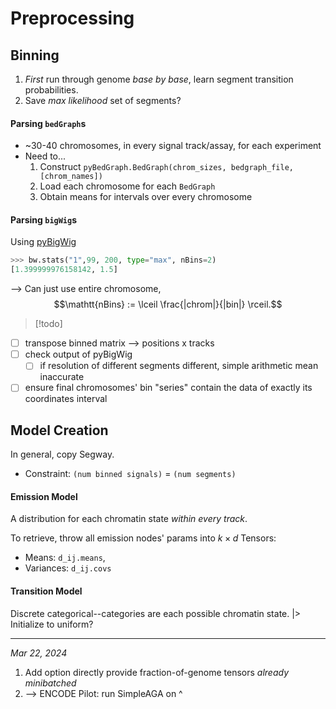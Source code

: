 # Preprocessing
## Binning
1. _First_ run through genome _base by base_, learn segment transition probabilities.
2. Save _max likelihood_ set of segments?

#### Parsing `bedGraph`s
- ~30-40 chromosomes, in every signal track/assay, for each experiment
- Need to...
	1. Construct `pyBedGraph.BedGraph(chrom_sizes, bedgraph_file, [chrom_names])`
	2. Load each chromosome for each `BedGraph`
	3. Obtain means for intervals over every chromosome
 
#### Parsing `bigWig`s
Using [pyBigWig](https://github.com/deeptools/pyBigWig)
```python
>>> bw.stats("1",99, 200, type="max", nBins=2)
[1.399999976158142, 1.5]
```
--> Can just use entire chromosome, $$\mathtt{nBins} := \lceil \frac{|chrom|}{|bin|} \rceil.$$

>[!todo]

- [ ] transpose binned matrix --> positions x tracks
- [ ] check output of pyBigWig
	- [ ] if resolution of different segments different, simple arithmetic mean inaccurate
- [ ] ensure final chromosomes' bin "series" contain the data of exactly its coordinates interval

## Model Creation
In general, copy Segway.
- Constraint: `(num binned signals)` = `(num segments)`

#### Emission Model
A distribution for each chromatin state _within every track_.

To retrieve, throw all emission nodes' params into $k \times d$ Tensors:
- Means: `d_ij.means`,
- Variances: `d_ij.covs`
#### Transition Model
Discrete categorical--categories are each possible chromatin state.
|> Initialize to uniform?

---

_Mar 22, 2024_
1. Add option directly provide fraction-of-genome tensors _already minibatched_
2. --> ENCODE Pilot: run SimpleAGA on ^